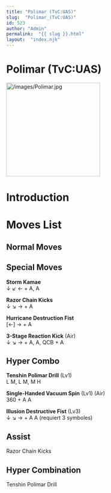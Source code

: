 ```yaml
---
title: "Polimar (TvC:UAS)"
slug:  "Polimar_(TvC:UAS)"
id: 523
author: "Admin"
permalink:  "{{ slug }}.html"
layout:  "index.njk"
---
```


# Polimar (TvC:UAS)

<img src="/images/Polimar.jpg" title="/images/Polimar.jpg" width="250"
alt="/images/Polimar.jpg" />  

# Introduction

# Moves List

## Normal Moves

## Special Moves

**Storm Kamae**  
↓ ↙ ← + A, A

**Razor Chain Kicks**  
↓ ↘ → + A

**Hurricane Destruction Fist**  
\[←\] → + A

**3-Stage Reaction Kick** (Air)  
↓ ↘ → + A, A, QCB + A

## Hyper Combo

**Tenshin Polimar Drill** (Lv1)  
L M, L M, M H

**Single-Handed Vacuum Spin** (Lv1) (Air)  
360 + A A

**Illusion Destructive Fist** (Lv3)  
↓ ↘ → + A A (requiert 3 symboles)

## Assist

Razor Chain Kicks

## Hyper Combination

Tenshin Polimar Drill
